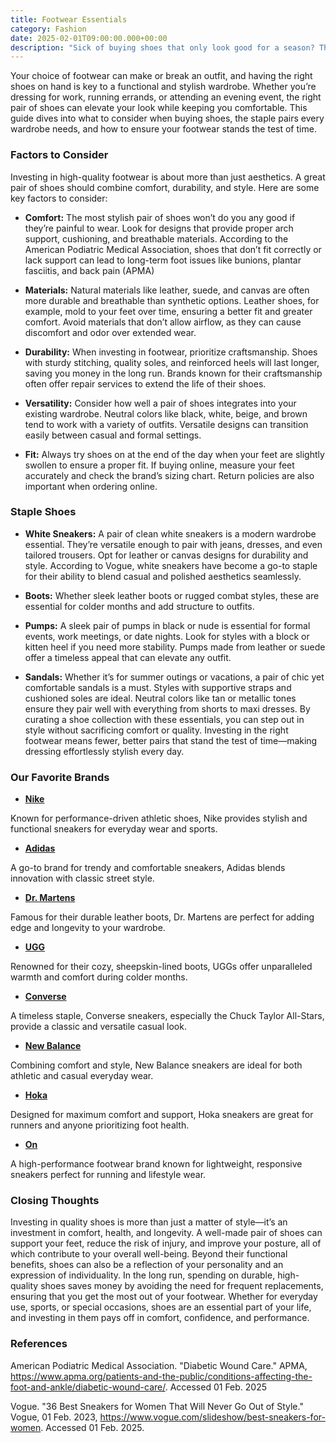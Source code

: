 ```yaml
---
title: Footwear Essentials
category: Fashion
date: 2025-02-01T09:00:00.000+00:00
description: "Sick of buying shoes that only look good for a season? This guide explores why investing in high-quality, timeless footwear is the key to a stylish and functional wardrobe. Learn how to prioritize comfort, durability, and versatility with staple shoes like white sneakers, boots, and pumps. Instead of chasing trends, discover how choosing well-made shoes that fit your lifestyle can save you money and reduce clutter. Ready to upgrade your shoe game? Click the title to find out how!"
---
```

Your choice of footwear can make or break an outfit, and having the right shoes on hand is key to a functional and stylish wardrobe. Whether you’re dressing for work, running errands, or attending an evening event, the right pair of shoes can elevate your look while keeping you comfortable. This guide dives into what to consider when buying shoes, the staple pairs every wardrobe needs, and how to ensure your footwear stands the test of time.

### **Factors to Consider**
Investing in high-quality footwear is about more than just aesthetics. A great pair of shoes should combine comfort, durability, and style. Here are some key factors to consider:

- **Comfort:** The most stylish pair of shoes won’t do you any good if they’re painful to wear. Look for designs that provide proper arch support, cushioning, and breathable materials. According to the American Podiatric Medical Association, shoes that don’t fit correctly or lack support can lead to long-term foot issues like bunions, plantar fasciitis, and back pain (APMA)

- **Materials:** Natural materials like leather, suede, and canvas are often more durable and breathable than synthetic options. Leather shoes, for example, mold to your feet over time, ensuring a better fit and greater comfort. Avoid materials that don’t allow airflow, as they can cause discomfort and odor over extended wear.

- **Durability:** When investing in footwear, prioritize craftsmanship. Shoes with sturdy stitching, quality soles, and reinforced heels will last longer, saving you money in the long run. Brands known for their craftsmanship often offer repair services to extend the life of their shoes.

- **Versatility:** Consider how well a pair of shoes integrates into your existing wardrobe. Neutral colors like black, white, beige, and brown tend to work with a variety of outfits. Versatile designs can transition easily between casual and formal settings.

- **Fit:** Always try shoes on at the end of the day when your feet are slightly swollen to ensure a proper fit. If buying online, measure your feet accurately and check the brand’s sizing chart. Return policies are also important when ordering online.

### **Staple Shoes**
- **White Sneakers:** A pair of clean white sneakers is a modern wardrobe essential. They’re versatile enough to pair with jeans, dresses, and even tailored trousers. Opt for leather or canvas designs for durability and style. According to Vogue, white sneakers have become a go-to staple for their ability to blend casual and polished aesthetics seamlessly.

- **Boots:** Whether sleek leather boots or rugged combat styles, these are essential for colder months and add structure to outfits.

- **Pumps:** A sleek pair of pumps in black or nude is essential for formal events, work meetings, or date nights. Look for styles with a block or kitten heel if you need more stability. Pumps made from leather or suede offer a timeless appeal that can elevate any outfit.

- **Sandals:** Whether it’s for summer outings or vacations, a pair of chic yet comfortable sandals is a must. Styles with supportive straps and cushioned soles are ideal. Neutral colors like tan or metallic tones ensure they pair well with everything from shorts to maxi dresses.
By curating a shoe collection with these essentials, you can step out in style without sacrificing comfort or quality. Investing in the right footwear means fewer, better pairs that stand the test of time—making dressing effortlessly stylish every day.

### **Our Favorite Brands**

- **[Nike](https://www.nike.com/)**

Known for performance-driven athletic shoes, Nike provides stylish and functional sneakers for everyday wear and sports.

- **[Adidas](https://www.adidas.com/)**

A go-to brand for trendy and comfortable sneakers, Adidas blends innovation with classic street style.

- **[Dr. Martens](https://www.drmartens.com/)**

Famous for their durable leather boots, Dr. Martens are perfect for adding edge and longevity to your wardrobe.

- **[UGG](https://www.ugg.com/)**

Renowned for their cozy, sheepskin-lined boots, UGGs offer unparalleled warmth and comfort during colder months.

- **[Converse](https://www.converse.com/)**

A timeless staple, Converse sneakers, especially the Chuck Taylor All-Stars, provide a classic and versatile casual look.

- **[New Balance](https://www.newbalance.com/)**

Combining comfort and style, New Balance sneakers are ideal for both athletic and casual everyday wear.

- **[Hoka](https://www.hoka.com/)**

Designed for maximum comfort and support, Hoka sneakers are great for runners and anyone prioritizing foot health.

- **[On](https://www.on.com/)**

A high-performance footwear brand known for lightweight, responsive sneakers perfect for running and lifestyle wear.

### **Closing Thoughts**
Investing in quality shoes is more than just a matter of style—it’s an investment in comfort, health, and longevity. A well-made pair of shoes can support your feet, reduce the risk of injury, and improve your posture, all of which contribute to your overall well-being. Beyond their functional benefits, shoes can also be a reflection of your personality and an expression of individuality. In the long run, spending on durable, high-quality shoes saves money by avoiding the need for frequent replacements, ensuring that you get the most out of your footwear. Whether for everyday use, sports, or special occasions, shoes are an essential part of your life, and investing in them pays off in comfort, confidence, and performance.

### **References**
American Podiatric Medical Association. "Diabetic Wound Care." APMA, https://www.apma.org/patients-and-the-public/conditions-affecting-the-foot-and-ankle/diabetic-wound-care/. Accessed 01 Feb. 2025

Vogue. "36 Best Sneakers for Women That Will Never Go Out of Style." Vogue, 01 Feb. 2023, https://www.vogue.com/slideshow/best-sneakers-for-women. Accessed 01 Feb. 2025.

